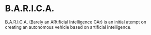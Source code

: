 # B.A.R.I.C.A.
B.A.R.I.C.A. (Barely an ARtificial Intelligence CAr) is an initial atempt on creating an autonomous vehicle based on artificial intelligence.
